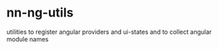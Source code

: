 # nn-ng-utils
utilities to register angular providers and ui-states and to collect angular module names
